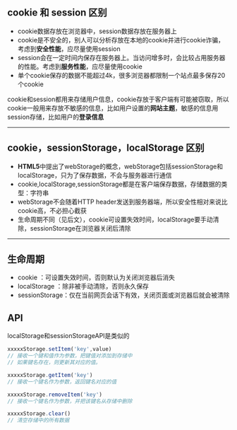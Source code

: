 ## cookie 和 session 区别

 - cookie数据存放在浏览器中，session数据存放在服务器上
 - cookie是不安全的，别人可以分析存放在本地的cookie并进行cookie诈骗，考虑到**安全性能**，应尽量使用session
 - session会在一定时间内保存在服务器上。当访问增多时，会比较占用服务器的性能。考虑到**服务性能**，应尽量使用cookie
 - 单个cookie保存的数据不能超过4k，很多浏览器都限制一个站点最多保存20个cookie

cookie和session都用来存储用户信息，cookie存放于客户端有可能被窃取，所以cookie一般用来存放不敏感的信息，比如用户设置的**网站主题**，敏感的信息用session存储，比如用户的**登录信息**

-----------

## cookie，sessionStorage，localStorage 区别
 - **HTML5**中提出了webStorage的概念，webStorage包括sessionStorage和localStorage，只为了保存数据，不会与服务器进行通信
 - cookie,localStorage,sessionStorage都是在客户端保存数据，存储数据的类型：字符串
 - webStorage不会随着HTTP header发送到服务器端，所以安全性相对来说比cookie高，不必担心截获
 - 生命周期不同（见后文），cookie可设置失效时间，localStorage要手动清除，sessionStorage在浏览器关闭后清除

----------

## 生命周期

 - cookie ：可设置失效时间，否则默认为关闭浏览器后消失
 - localStorage ：除非被手动清除，否则永久保存
 - sessionStorage：仅在当前网页会话下有效，关闭页面或浏览器后就会被清除

 ## API

 localStorage和sessionStorageAPI是类似的

```javascript
xxxxxStorage.setItem('key',value)
// 接收一个键和值作为参数，把键值对添加到存储中
// 如果键名存在，则更新其对应的值。

xxxxxStorage.getItem('key')
// 接收一个键名作为参数，返回键名对应的值

xxxxxStorage.removeItem('key')
// 接收一个键名作为参数，并把该键名从存储中删除

xxxxxStorage.clear()
// 清空存储中的所有数据
```